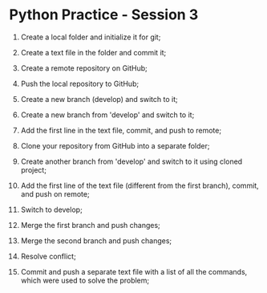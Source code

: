 # Python Practice - Session 3

1. Create a local folder and initialize it for git;
2. Create a text file in the folder and commit it;
3. Create a remote repository on GitHub;
4. Push the local repository to GitHub;
5. Create a new branch (develop) and switch to it;
6. Create a new branch from 'develop' and switch to it;
7. Add the first line in the text file, commit, and push to remote;
8. Clone your repository from GitHub into a separate folder;
9. Create another branch from 'develop' and switch to it using cloned project;
10. Add the first line of the text file (different from the first branch), 
    commit, and push on remote;
11. Switch to develop;
12. Merge the first branch and push changes;

13. Merge the second branch and push changes;
14. Resolve conflict;
16. Commit and push a separate text file with a list of all the commands, which were used to solve the problem;
